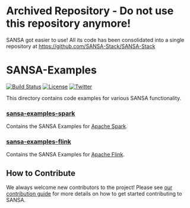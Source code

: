 # Archived Repository - Do not use this repository anymore!

SANSA got easier to use! All its code has been consolidated into a single repository at https://github.com/SANSA-Stack/SANSA-Stack



# SANSA-Examples
[![Build Status](https://ci.aksw.org/jenkins/job/SANSA%20Examples/job/develop/badge/icon)](https://ci.aksw.org/jenkins/job/SANSA%20Examples/job/develop/)
[![License](https://img.shields.io/badge/License-Apache%202.0-blue.svg)](https://opensource.org/licenses/Apache-2.0)
[![Twitter](https://img.shields.io/twitter/follow/SANSA_Stack.svg?style=social)](https://twitter.com/SANSA_Stack)

This directory contains code examples for various SANSA functionality.

### [sansa-examples-spark](https://github.com/SANSA-Stack/SANSA-Examples/tree/master/sansa-examples-spark)
Contains the SANSA Examples for [Apache Spark](http://spark.apache.org/).

### [sansa-examples-flink](https://github.com/SANSA-Stack/SANSA-Examples/tree/master/sansa-examples-flink)
Contains the SANSA Examples for [Apache Flink](http://flink.apache.org/).

## How to Contribute
We always welcome new contributors to the project! Please see [our contribution guide](http://sansa-stack.net/contributing-to-sansa/) for more details on how to get started contributing to SANSA.
